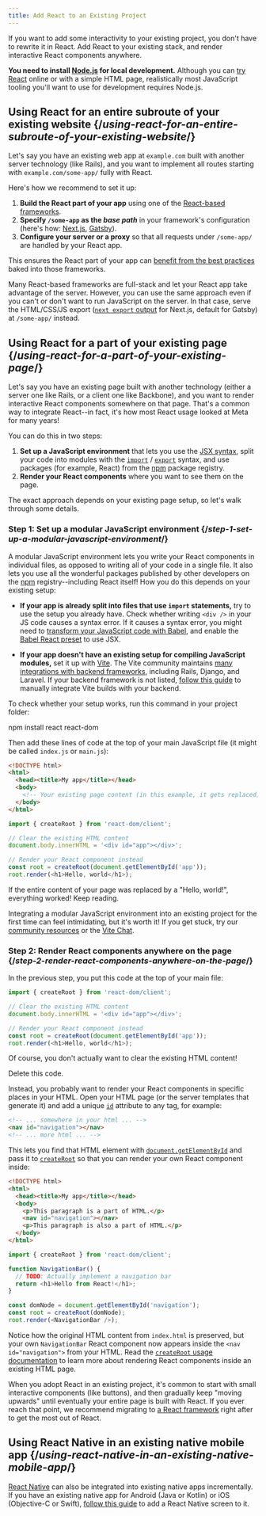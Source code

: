 ```yaml
---
title: Add React to an Existing Project
---
```




If you want to add some interactivity to your existing project, you don't have to rewrite it in React. Add React to your existing stack, and render interactive React components anywhere.



<Note>

**You need to install [Node.js](https://nodejs.org/en/) for local development.** Although you can [try React](/learn/installation#try-react) online or with a simple HTML page, realistically most JavaScript tooling you'll want to use for development requires Node.js.

</Note>

## Using React for an entire subroute of your existing website {/*using-react-for-an-entire-subroute-of-your-existing-website*/}

Let's say you have an existing web app at `example.com` built with another server technology (like Rails), and you want to implement all routes starting with `example.com/some-app/` fully with React.

Here's how we recommend to set it up:

1. **Build the React part of your app** using one of the [React-based frameworks](/learn/start-a-new-react-project).
2. **Specify `/some-app` as the *base path*** in your framework's configuration (here's how: [Next.js](https://nextjs.org/docs/api-reference/next.config.js/basepath), [Gatsby](https://www.gatsbyjs.com/docs/how-to/previews-deploys-hosting/path-prefix/)).
3. **Configure your server or a proxy** so that all requests under `/some-app/` are handled by your React app.

This ensures the React part of your app can [benefit from the best practices](/learn/start-a-new-react-project#can-i-use-react-without-a-framework) baked into those frameworks.

Many React-based frameworks are full-stack and let your React app take advantage of the server. However, you can use the same approach even if you can't or don't want to run JavaScript on the server. In that case, serve the HTML/CSS/JS export ([`next export` output](https://nextjs.org/docs/advanced-features/static-html-export) for Next.js, default for Gatsby) at `/some-app/` instead.

## Using React for a part of your existing page {/*using-react-for-a-part-of-your-existing-page*/}

Let's say you have an existing page built with another technology (either a server one like Rails, or a client one like Backbone), and you want to render interactive React components somewhere on that page. That's a common way to integrate React--in fact, it's how most React usage looked at Meta for many years!

You can do this in two steps:

1. **Set up a JavaScript environment** that lets you use the [JSX syntax](/learn/writing-markup-with-jsx), split your code into modules with the [`import`](https://developer.mozilla.org/en-US/docs/Web/JavaScript/Reference/Statements/import) / [`export`](https://developer.mozilla.org/en-US/docs/Web/JavaScript/Reference/Statements/export) syntax, and use packages (for example, React) from the [npm](https://www.npmjs.com/) package registry.
2. **Render your React components** where you want to see them on the page.

The exact approach depends on your existing page setup, so let's walk through some details.

### Step 1: Set up a modular JavaScript environment {/*step-1-set-up-a-modular-javascript-environment*/}

A modular JavaScript environment lets you write your React components in individual files, as opposed to writing all of your code in a single file. It also lets you use all the wonderful packages published by other developers on the [npm](https://www.npmjs.com/) registry--including React itself! How you do this depends on your existing setup:

* **If your app is already split into files that use `import` statements,** try to use the setup you already have. Check whether writing `<div />` in your JS code causes a syntax error. If it causes a syntax error, you might need to [transform your JavaScript code with Babel](https://babeljs.io/setup), and enable the [Babel React preset](https://babeljs.io/docs/babel-preset-react) to use JSX.

* **If your app doesn't have an existing setup for compiling JavaScript modules,** set it up with [Vite](https://vitejs.dev/). The Vite community maintains [many integrations with backend frameworks](https://github.com/vitejs/awesome-vite#integrations-with-backends), including Rails, Django, and Laravel. If your backend framework is not listed, [follow this guide](https://vitejs.dev/guide/backend-integration.html) to manually integrate Vite builds with your backend.

To check whether your setup works, run this command in your project folder:

<TerminalBlock>
npm install react react-dom
</TerminalBlock>

Then add these lines of code at the top of your main JavaScript file (it might be called `index.js` or `main.js`):

<Sandpack>

```html index.html hidden
<!DOCTYPE html>
<html>
  <head><title>My app</title></head>
  <body>
    <!-- Your existing page content (in this example, it gets replaced) -->
  </body>
</html>
```

```js src/index.js active
import { createRoot } from 'react-dom/client';

// Clear the existing HTML content
document.body.innerHTML = '<div id="app"></div>';

// Render your React component instead
const root = createRoot(document.getElementById('app'));
root.render(<h1>Hello, world</h1>);
```

</Sandpack>

If the entire content of your page was replaced by a "Hello, world!", everything worked! Keep reading.

<Note>

Integrating a modular JavaScript environment into an existing project for the first time can feel intimidating, but it's worth it! If you get stuck, try our [community resources](/community) or the [Vite Chat](https://chat.vitejs.dev/).

</Note>

### Step 2: Render React components anywhere on the page {/*step-2-render-react-components-anywhere-on-the-page*/}

In the previous step, you put this code at the top of your main file:

```js
import { createRoot } from 'react-dom/client';

// Clear the existing HTML content
document.body.innerHTML = '<div id="app"></div>';

// Render your React component instead
const root = createRoot(document.getElementById('app'));
root.render(<h1>Hello, world</h1>);
```

Of course, you don't actually want to clear the existing HTML content!

Delete this code.

Instead, you probably want to render your React components in specific places in your HTML. Open your HTML page (or the server templates that generate it) and add a unique [`id`](https://developer.mozilla.org/en-US/docs/Web/HTML/Global_attributes/id) attribute to any tag, for example:

```html
<!-- ... somewhere in your html ... -->
<nav id="navigation"></nav>
<!-- ... more html ... -->
```

This lets you find that HTML element with [`document.getElementById`](https://developer.mozilla.org/en-US/docs/Web/API/Document/getElementById) and pass it to [`createRoot`](/reference/react-dom/client/createRoot) so that you can render your own React component inside:

<Sandpack>

```html index.html
<!DOCTYPE html>
<html>
  <head><title>My app</title></head>
  <body>
    <p>This paragraph is a part of HTML.</p>
    <nav id="navigation"></nav>
    <p>This paragraph is also a part of HTML.</p>
  </body>
</html>
```

```js src/index.js active
import { createRoot } from 'react-dom/client';

function NavigationBar() {
  // TODO: Actually implement a navigation bar
  return <h1>Hello from React!</h1>;
}

const domNode = document.getElementById('navigation');
const root = createRoot(domNode);
root.render(<NavigationBar />);
```

</Sandpack>

Notice how the original HTML content from `index.html` is preserved, but your own `NavigationBar` React component now appears inside the `<nav id="navigation">` from your HTML. Read the [`createRoot` usage documentation](/reference/react-dom/client/createRoot#rendering-a-page-partially-built-with-react) to learn more about rendering React components inside an existing HTML page.

When you adopt React in an existing project, it's common to start with small interactive components (like buttons), and then gradually keep "moving upwards" until eventually your entire page is built with React. If you ever reach that point, we recommend migrating to [a React framework](/learn/start-a-new-react-project) right after to get the most out of React.

## Using React Native in an existing native mobile app {/*using-react-native-in-an-existing-native-mobile-app*/}

[React Native](https://reactnative.dev/) can also be integrated into existing native apps incrementally. If you have an existing native app for Android (Java or Kotlin) or iOS (Objective-C or Swift), [follow this guide](https://reactnative.dev/docs/integration-with-existing-apps) to add a React Native screen to it.
